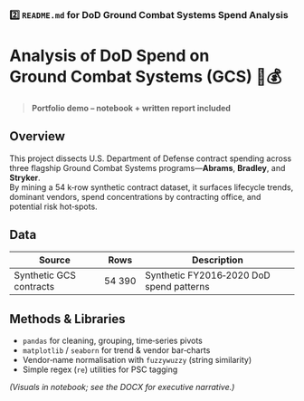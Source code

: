 ### 2️⃣ `README.md` for **DoD Ground Combat Systems Spend Analysis**

# Analysis of DoD Spend on Ground Combat Systems (GCS) 💼💰

> **Portfolio demo – notebook + written report included**

## Overview
This project dissects U.S. Department of Defense contract spending across three flagship Ground Combat Systems programs—**Abrams**, **Bradley**, and **Stryker**.  
By mining a 54 k‑row synthetic contract dataset, it surfaces lifecycle trends, dominant vendors, spend concentrations by contracting office, and potential risk hot‑spots.

## Data
| Source | Rows | Description |
|--------|------|-------------|
| Synthetic GCS contracts | 54 390 | Synthetic FY2016‑2020 DoD spend patterns |

## Methods & Libraries
- `pandas` for cleaning, grouping, time‑series pivots  
- `matplotlib` / `seaborn` for trend & vendor bar‑charts  
- Vendor‑name normalisation with `fuzzywuzzy` (string similarity)  
- Simple regex (`re`) utilities for PSC tagging

*(Visuals in notebook; see the DOCX for executive narrative.)*

